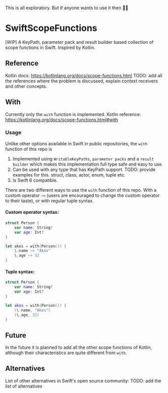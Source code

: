 This is all exploratory. But if anyone wants to use it then 🤷‍♂️

# SwiftScopeFunctions
[WIP] A KeyPath, parameter pack and result builder based collection of scope functions in Swift. Inspired by Kotlin.

## Reference
Kotlin docs: https://kotlinlang.org/docs/scope-functions.html
TODO: add all the references where the problem is discussed, explain context receivers and other concepts.

## With
Currently only the `with` function is implemented. Kotlin reference: https://kotlinlang.org/docs/scope-functions.html#with

### Usage
Unlike other options available in Swift in public repositories, the `with` function of this repo is 
1. Implemented using `WritableKeyPaths`, `parameter packs` and a `result builder` which makes this implementation full type safe and easy to use. 
2. Can be used with any type that has KeyPath support. TODO: provide examples for this. struct, class, actor, enum, tuple etc.
3. Is Swift 6 compatible.

There are two different ways to use the `with` function of this repo. With a custom operator `~>` (users are encouraged to change the custom operator to their taste), or with regular tuple syntax.

#### Custom operator syntax:

```swift
struct Person {
    var name: String?
    var age: Int?
}

let akos = with(Person()) {
    \.name ~> "Akos"
    \.age ~> 32
}
```

#### Tuple syntax:
 
```swift
struct Person {
    var name: String?
    var age: Int?
}

let akos = with(Person()) {
    (\.name, "Akos")
    (\.age, 32)
}
```


## Future
In the future it is planned to add all the other scope functions of Kotlin, although their characteristics are quite different from `with`.

## Alternatives
List of other alternatives in Swift's open source community:
TODO: add the list of alternatives
